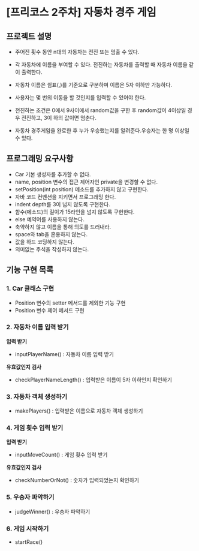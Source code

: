# [프리코스 2주차] 자동차 경주 게임

프로젝트 설명
---
- 주어진 횟수 동안 n대의 자동차는 전진 또는 멈출 수 있다.

- 각 자동차에 이름을 부여할 수 있다. 전진하는 자동차를 출력할 때 자동차 이름을 같이 출력한다.

- 자동차 이름은 쉼표(,)를 기준으로 구분하며 이름은 5자 이하만 가능하다.

- 사용자는 몇 번의 이동을 할 것인지를 입력할 수 있어야 한다.

- 전진하는 조건은 0에서 9사이에서 random값을 구한 후 random값이 4이상일 경우 전진하고, 3이
하의 값이면 멈춘다.

- 자동차 경주게임을 완료한 후 누가 우승했는지를 알려준다.우승자는 한 명 이상일 수 있다.


프로그래밍 요구사항
---
- Car 기본 생성자를 추가할 수 없다.
- name, position 변수의 접근 제어자인 private을 변경할 수 없다.
- setPosition(int position) 메소드를 추가하지 않고 구현한다. 
- 자바 코드 컨벤션을 지키면서 프로그래밍 한다.
- indent depth를 3이 넘지 않도록 구현한다.
- 함수(메소드)의 길이가 15라인을 넘지 않도록 구현한다.
- else 예약어를 사용하지 않는다.
- 축약하지 않고 이름을 통해 의도를 드러내라.
- space와 tab을 혼용하지 않는다.
- 값을 하드 코딩하지 않는다.
- 의미없는 주석을 작성하지 않는다.

기능 구현 목록
---

### 1. Car 클래스 구현
- Position 변수의 setter 메서드를 제외한 기능 구현
- Position 변수 제어 메서드 구현

### 2. 자동차 이름 입력 받기
**입력 받기**
- inputPlayerName() : 자동차 이름 입력 받기

**유효값인지 검사**
- checkPlayerNameLength() : 입력받은 이름이 5자 이하인지 확인하기

### 3. 자동차 객체 생성하기
- makePlayers() : 입력받은 이름으로 자동차 객체 생성하기

### 4. 게임 횟수 입력 받기
**입력 받기**
- inputMoveCount() : 게임 횟수 입력 받기

**유효값인지 검사**
- checkNumberOrNot() : 숫자가 입력되었는지 확인하기

### 5. 우승자 파악하기
- judgeWinner() : 우승자 파악하기

### 6. 게임 시작하기
- startRace()

